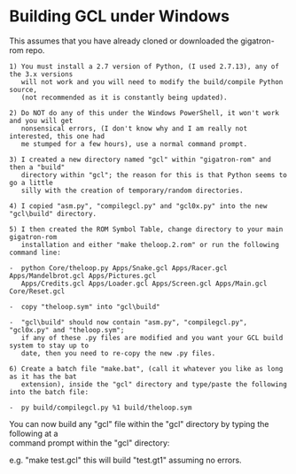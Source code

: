 # Building GCL under Windows

This assumes that you have already cloned or downloaded the gigatron-rom repo.<br/>
~~~
1) You must install a 2.7 version of Python, (I used 2.7.13), any of the 3.x versions
   will not work and you will need to modify the build/compile Python source,
   (not recommended as it is constantly being updated).
    
2) Do NOT do any of this under the Windows PowerShell, it won't work and you will get
   nonsensical errors, (I don't know why and I am really not interested, this one had
   me stumped for a few hours), use a normal command prompt.
    
3) I created a new directory named "gcl" within "gigatron-rom" and then a "build"
   directory within "gcl"; the reason for this is that Python seems to go a little
   silly with the creation of temporary/random directories.
    
4) I copied "asm.py", "compilegcl.py" and "gcl0x.py" into the new "gcl\build" directory.

5) I then created the ROM Symbol Table, change directory to your main gigatron-rom
   installation and either "make theloop.2.rom" or run the following command line:
    
-  python Core/theloop.py Apps/Snake.gcl Apps/Racer.gcl Apps/Mandelbrot.gcl Apps/Pictures.gcl
   Apps/Credits.gcl Apps/Loader.gcl Apps/Screen.gcl Apps/Main.gcl Core/Reset.gcl

-  copy "theloop.sym" into "gcl\build"

-  "gcl\build" should now contain "asm.py", "compilegcl.py", "gcl0x.py" and "theloop.sym";
   if any of these .py files are modified and you want your GCL build system to stay up to
   date, then you need to re-copy the new .py files.
    
6) Create a batch file "make.bat", (call it whatever you like as long as it has the bat
   extension), inside the "gcl" directory and type/paste the following into the batch file:

-  py build/compilegcl.py %1 build/theloop.sym
~~~
You can now build any "gcl" file within the "gcl" directory by typing the following at a<br/>
command prompt within the "gcl" directory:<br/>

e.g. "make test.gcl" this will build "test.gt1" assuming no errors.<br/>